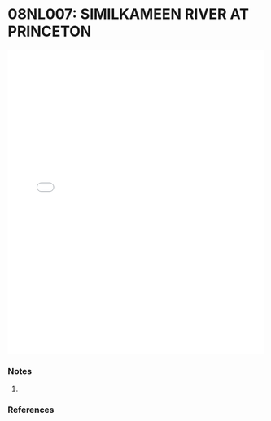 # 08NL007: SIMILKAMEEN RIVER AT PRINCETON

<iframe src="/_static/stations/08NL007_fdc.html" width="100%" height="600" frameborder="0"></iframe>

### Notes
1. 

### References

